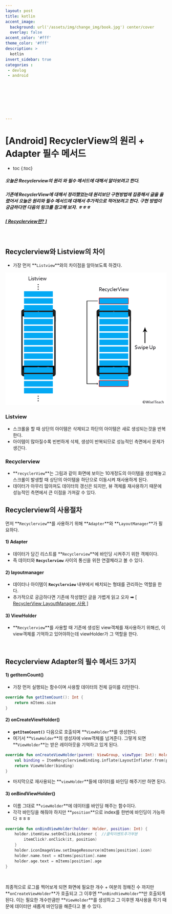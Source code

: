 ```yaml
---
layout: post
title: kotlin
accent_image: 
  background: url('/assets/img/change_img/book.jpg') center/cover
  overlay: false
accent_color: '#fff'
theme_color: '#fff'
description: >
  kotlin
invert_sidebar: true
categories :
 - devlog	
 - android







---
```


# [Android] RecyclerView의 원리 + Adapter 필수 메서드



* toc
{:toc}


##### 오늘은 Recyclerview의 원리 와 필수 메서드에 대해서 알아보려고 한다.

##### 기존에 RecyclerView에 대해서 정리했었는데 원리보단 구현방법에 집중해서 글을 올렸어서 오늘은 원리와 필수 메서드에 대해서 추가적으로 적어보려고 한다. 구현 방법이 궁금하다면 다음의 링크를 참고해 보자. ㅎㅎㅎ

##### [[ Recyclerview란? ]](https://softychoo.github.io/devlog/android/2023-08-24-RecyclerView/)



<br/>



## Recyclerview와 Listview의 차이

- 가장 먼저 **`Listview`**와의 차이점을 알아보도록 하겠다.

![image-20230824154418319](../../../assets/img/blog/image-20230824154418319.png)

### Listview

- 스크롤을 할 때 상단의 아이템은 삭제되고 하단의 아이템은 새로 생성되는것을 반복한다.
- 아이템이 많아질수록 빈번하게 삭제, 생성이 반복되므로 성능적인 측면에서 문제가 생긴다.

### Recyclerview

- **`recyclerView`**는 그림과 같이 화면에 보이는 10개정도의 아이템을 생성해놓고 스크롤이 발생할 때 상단의 아이템을 하단으로 이동시켜 재사용하게 된다.
- 데이터가 아무리 많아져도 데이터의 갱신은 되지만, 뷰 객체를 재사용하기 때문에 성능적인 측면에서 큰 이점을 가져갈 수 있다.





## Recyclerview의 사용절차

먼저 **`Recyclerview`**를 사용하기 위해 **`Adapter`**와 **`LayoutManager`**가 필요하다. 

#### 1) Adapter

- 데이터가 담긴 리스트를 **`Recyclerview`**에 바인딩 시켜주기 위한 객체이다. 
- 즉 데이터와 **`Recyclerview`** 사이의 통신을 위한 연결체라고 볼 수 있다.

#### 2) layoutmanager

- 데이터나 아이템이 **`Recyclerview`** 내부에서 배치되는 형태를 관리하는 역할을 한다.
- 추가적으로 궁금하다면 기존에 작성했던 글을 가볍게 읽고 오자 ➡︎ [[ RecyclerView LayoutManager 사용 ]](https://softychoo.github.io/devlog/android/2023-08-24-LayoutManager/)

#### 3) ViewHolder

- **`Recyclerview`**를 사용할 때 기존에 생성된 view객체를 재사용하기 위해선, 이 view객체를 기억하고 있어야하는데 viewHolder가 그 역할을 한다.



<br/>



## Recyclerview Adapter의 필수 메서드 3가지

#### 1) getItemCount()

- 가장 먼저 실행되는 함수이며 사용할 데이터의 전체 길이를 리턴한다.

```kotlin
override fun getItemCount(): Int {
    return mItems.size
}
```



#### 2) onCreateViewHolder()

- **`getItemCount()`** 다음으로 호출되며 **`ViewHolder`**를 생성한다.
- 여기서 **`ViewHolder`**의 생성자에 view객체를 넘겨준다. 그렇게 되면 **`ViewHolder`**는 받은 레이아웃을 기억하고 있게 된다.

```kotlin
override fun onCreateViewHolder(parent: ViewGroup, viewType: Int): Holder {
    val binding = ItemRecyclerviewBinding.inflate(LayoutInflater.from(parent.context), parent, false)
    return ViewHolder(binding)
}
```

- 마지막으로 재사용되는 **`viewHolder`**들에 데이터를 바인딩 해주기만 하면 된다.



#### 3) onBindViewHolder()

- 이름 그대로 **`viewHolder`**에 데이터를 바인딩 해주는 함수이다.
- 각각 바인딩을 해줘야 하지만 **`position`**으로 index를 한번에 바인딩이 가능하다 ㅎㅎㅎ

```kotlin
override fun onBindViewHolder(holder: Holder, position: Int) {
    holder.itemView.setOnClickListener {  //클릭이벤트추가부분
        itemClick?.onClick(it, position)
    }
    holder.iconImageView.setImageResource(mItems[position].icon)
    holder.name.text = mItems[position].name
    holder.age.text = mItems[position].age
}
```



<br/>



최종적으로 로그를 찍어보게 되면 화면에 필요한 개수 + 여분의 정해진 수 까지만 **`onCreateViewHolder`**가 호출되고 그 이후엔 **`onBindViewHolder`**만  호출되게 된다. 이는 필요한 개수만큼만 **`ViewHolder`**를 생성하고 그 이후엔 재사용을 하기 때문에 데이터만 새롭게 바인딩을 해준다고 볼 수 있다.



